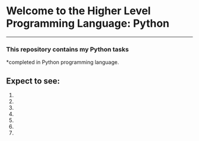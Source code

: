 # Welcome to the Higher Level Programming Language: Python
---
### This repository contains my Python tasks
*completed in Python programming language.

## Expect to see:

1.
2.
3.
4.
5.
6.
7.
